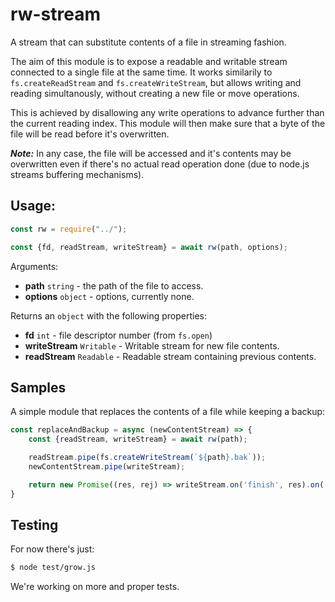 # rw-stream

A stream that can substitute contents of a file in streaming fashion.

The aim of this module is to expose a readable and writable stream connected to a single file at the same time. It works similarily to `fs.createReadStream` and `fs.createWriteStream`, but allows writing and reading simultanously, without creating a new file or move operations.

This is achieved by disallowing any write operations to advance further than the current reading index. This module will then make sure that a byte of the file will be read before it's overwritten.

***Note:*** In any case, the file will be accessed and it's contents may be overwritten even if there's no actual read operation done (due to node.js streams buffering mechanisms).

## Usage:

```javascript
const rw = require("../");

const {fd, readStream, writeStream} = await rw(path, options);
```

Arguments:

 * **path** `string` - the path of the file to access.
 * **options** `object` - options, currently none.

Returns an `object` with the following properties:

 * **fd** `int` - file descriptor number (from `fs.open`)
 * **writeStream** `Writable` - Writable stream for new file contents.
 * **readStream** `Readable` - Readable stream containing previous contents.

## Samples

A simple module that replaces the contents of a file while keeping a backup:

```javascript
const replaceAndBackup = async (newContentStream) => {
    const {readStream, writeStream} = await rw(path);

    readStream.pipe(fs.createWriteStream(`${path}.bak`));
    newContentStream.pipe(writeStream);

    return new Promise((res, rej) => writeStream.on('finish', res).on('error', rej));
}
```

## Testing

For now there's just:

```bash
$ node test/grow.js
```

We're working on more and proper tests.
